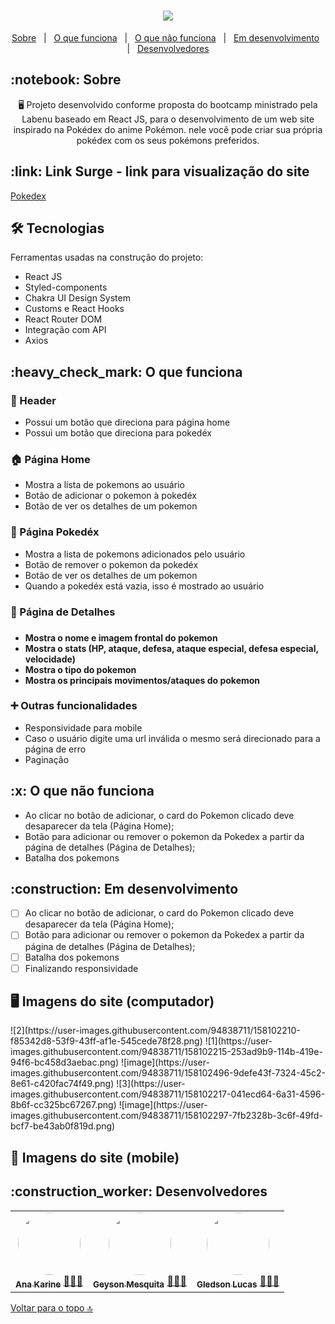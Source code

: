 <h1 id= "top" align="center"><img src="https://user-images.githubusercontent.com/94838711/158078960-ab5d5a98-be1b-4ee1-a17b-c41a847fa338.png" />
</h1>

<p align="center">
  <a href="#sobre">Sobre</a> &#xa0; | &#xa0; 
  <a href="#funciona">O que funciona</a> &#xa0; | &#xa0;
  <a href="#nao-funciona">O que não funciona</a> &#xa0; | &#xa0;
  <a href="#pendente">Em desenvolvimento</a> &#xa0; | &#xa0;
  <a href="#desenvolvedores">Desenvolvedores</a>
</p>

<h2 id="sobre">:notebook: Sobre </h2>

<p align="center">🖥️ Projeto desenvolvido conforme proposta do bootcamp ministrado pela Labenu baseado em React JS, para o desenvolvimento de um web site inspirado na Pokédex do anime Pokémon. nele você pode criar sua própria pokédex com os seus pokémons preferidos. </p>

<h2 id="link">:link: Link Surge - link para visualização do site</h2>
 <a href="">Pokedex</a>

<h2 id="tecnologias"> 🛠 Tecnologias </h2>

Ferramentas usadas na construção do projeto:

* React JS
* Styled-components
* Chakra UI Design System
* Customs e React Hooks
* React Router DOM
* Integração com API
* Axios

<h2 id="funciona">:heavy_check_mark: O que funciona</h2>
<h3> 👤 Header</h3>

* Possui um botão que direciona para página home
* Possui um botão que direciona para pokedéx

<h3>🏠 Página Home</h3>

* Mostra a lista de pokemons ao usuário
* Botão de adicionar o pokemon à pokedéx
* Botão de ver os detalhes de um pokemon

<h3>🔮 Página Pokedéx</h3>

* Mostra a lista de pokemons adicionados pelo usuário
* Botão de remover o pokemon da pokedéx
* Botão de ver os detalhes de um pokemon
* Quando a pokedéx está vazia, isso é mostrado ao usuário

<h3>👀 Página de Detalhes<h3> 

 <h4>
   
* Mostra o nome e imagem frontal do pokemon
* Mostra o stats (HP, ataque, defesa, ataque especial, defesa especial, velocidade)
* Mostra o tipo do pokemon
* Mostra os principais movimentos/ataques do pokemon
   
</h4>
  
<h3>➕ Outras funcionalidades</h3>
  
* Responsividade para mobile
* Caso o usuário digite uma url inválida o mesmo será direcionado para a página de erro
* Paginação
  
<h2 id="nao-funciona">:x: O que não funciona</h2>

* Ao clicar no botão de adicionar, o card do Pokemon clicado deve desaparecer da tela (Página Home);
* Botão para adicionar ou remover o pokemon da Pokedex a partir da página de detalhes (Página de Detalhes);
* Batalha dos pokemons
 
<h2 id="pendente">:construction: Em desenvolvimento</h2>

- [ ] Ao clicar no botão de adicionar, o card do Pokemon clicado deve desaparecer da tela (Página Home);
- [ ] Botão para adicionar ou remover o pokemon da Pokedex a partir da página de detalhes (Página de Detalhes);
- [ ] Batalha dos pokemons
- [ ] Finalizando responsividade

<h2> 🖥️ Imagens do site (computador)</h2>
![2](https://user-images.githubusercontent.com/94838711/158102210-f85342d8-53f9-43ff-af1e-545cede78f28.png)
![1](https://user-images.githubusercontent.com/94838711/158102215-253ad9b9-114b-419e-94f6-bc458d3aebac.png)
![image](https://user-images.githubusercontent.com/94838711/158102496-9defe43f-7324-45c2-8e61-c420fac74f49.png)
![3](https://user-images.githubusercontent.com/94838711/158102217-041ecd64-6a31-4596-8b6f-cc325bc67267.png)
![image](https://user-images.githubusercontent.com/94838711/158102297-7fb2328b-3c6f-49fd-bcf7-be43ab0f819d.png)

<h2> 📱 Imagens do site (mobile)</h2>
  
  
<h2 id="desenvolvedores">:construction_worker: Desenvolvedores</h2>

<table> 
<tr>
 
 <td align="center"><a href="https://github.com/future4code/vaughan-Ana-Silva"><img style="border-radius: 50%" src="https://user-images.githubusercontent.com/94838711/158080211-ef52ad45-7600-4479-998b-f6c423de7576.png" width="100px" alt=""/>
 <br />
 <sub><b>Ana Karine</b></sub></a> <a href="https://github.com/future4code/vaughan-Ana-Silva">👩🏻‍💻</a></td>
  
  <td align="center"><a href="https://github.com/future4code/vaughan-Geyson-Sousa"><img style="border-radius: 50%" src="https://user-images.githubusercontent.com/94838711/158080839-3526a9ab-2ccf-4278-bd97-6e4f8c1a424d.png" width="100px" alt=""/>
 <br />
 <sub><b>Geyson Mesquita</b></sub></a> <a href="https://github.com/future4code/vaughan-Geyson-Sousa">👨🏽‍💻</a></td>
  
  <td align="center"><a href="https://github.com/future4code/vaughan-Gledson-Souto"><img style="border-radius: 50%" src="https://user-images.githubusercontent.com/94838711/158081019-60ba355e-131e-4b30-bf9f-c6ab73ea976c.png" width="100px" alt=""/>
 <br />
 <sub><b>Gledson Lucas</b></sub></a> <a href="https://github.com/future4code/vaughan-Gledson-Souto">🧑🏻‍💻</a></td>

</tr>
</table>

<a href="#top">Voltar para o topo 🔝</a>
